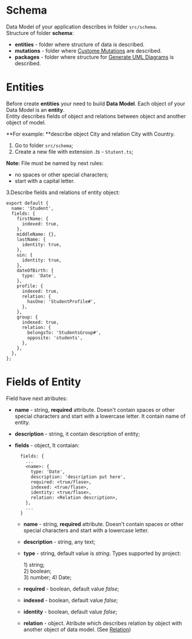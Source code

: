# Schema

Data Model of your application describes in folder `src/schema`.   
Structure of folder **schema**:

* **entities** - folder where structure of data is described.
* **mutations** - folder where [Custome Mutations](./customer-mutation.md) are described.
* **packages** - folder where structure for [Generate UML Diagrams](./generation-of-uml-diagrams.md) is described.

# Entities

Before create **entities** your need to build **Data Model**. Each object of your Data Model is an **entity**.  
Entity describes fields of object and relations between object and another object of model.

**For example: **describe object City and relation City with Country.

1. Go to folder `src/schema`;
2. Create a new file with  extension _.ts_  - `Stutent.ts`;

**Note:** File must be named by next rules:

* no spaces or other special characters;
* start with a capital letter. 

3.Describe fields and relations of entity object:

    export default {
      name: 'Student',
      fields: {
        firstName: {
          indexed: true,
        },
        middleName: {},
        lastName: {
          identity: true,
        },
        uin: {
          identity: true,
        },
        dateOfBirth: {
          type: 'Date',
        },
        profile: {
          indexed: true,
          relation: {
            hasOne: 'StudentProfile#',
          },
        },
        group: {
          indexed: true,
          relation: {
            belongsTo: 'StudentsGroup#',
            opposite: 'students',
          },
        },
      },
    };
  


# Fields of Entity

Field have next atributes:

* **name** - string, **required** attribute. Doesn't contain spaces or other special characters and start with a lowercase letter.
It contain name of entity.
* **description** - string, it contain description of entity;
* **fields** - object, It contaian:

        fields: {
          ...
          <name>: {
            type: 'Date',
            description: 'description put here',
            required: <true/flase>,
            indexed: <true/flase>,
            identity: <true/flase>,
            relation: <Relation description>,
          },
          ...
        }
            
    * **name** - string, **required** attribute. Doesn't contain spaces or other special characters and start with a lowercase letter.
    * **description** - string, any text;
    * **type** - string, default value is _string_. Types supported by project:

      1\) string;  
      2\) boolean;  
      3\) number;
      4\) Date;
  
    * **required** - boolean, default value _false_;
    * **indexed** - boolean, default value _false_;
    * **identity** - boolean, default value _false_;
    * **relation** - object. Atribute which describes relation by object with another object of data model. \(See [Relation](./relation.md)\)
  







